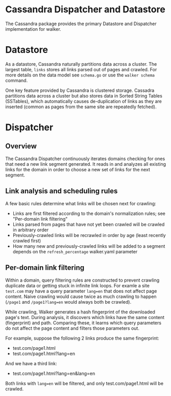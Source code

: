 Cassandra Dispatcher and Datastore
==================================

The Cassandra package provides the primary Datastore and Dispatcher
implementation for walker.

# Datastore

As a datastore, Cassandra naturally partitions data across a cluster. The
largest table, `links` stores all links parsed out of pages and crawled. For
more details on the data model see `schema.go` or use the `walker schema`
command.

One key feature provided by Cassandra is clustered storage. Cassadra partitions
data across a cluster but also stores data in Sorted String Tables (SSTables),
which automatically causes de-duplication of links as they are inserted (common
as pages from the same site are repeatedly fetched).

# Dispatcher

## Overview

The Cassandra Dispatcher continuously iterates domains checking for ones that
need a new link segment generated. It reads in and analyzes all existing links
for the domain in order to choose a new set of links for the next segment.

## Link analysis and scheduling rules

A few basic rules determine what links will be chosen next for crawling:

- Links are first filtered according to the domain's normalization rules; see
  "Per-domain link filtering"
- Links parsed from pages that have not yet been crawled will be crawled in
  arbitrary order
- Previously-crawled links will be recrawled in order by age (least recently
  crawled first)
- How many new and previously-crawled links will be added to a segment depends
  on the `refresh_percentage` walker.yaml parameter

## Per-domain link filtering

Within a domain, query filtering rules are constructed to prevent crawling
duplicate data or getting stuck in infinite link loops. For examle a site
`test.com` may have a query parameter `lang=en` that does not affect page
content. Naive crawling would cause twice as much crawling to happen (`/page1`
and `/page1?lang=en` would always both be crawled).

While crawling, Walker generates a hash fingerprint of the downloaded page's
text. During analysis, it discovers which links have the same content
(fingerprint) and path. Comparing these, it learns which query parameters do
not affect the page content and filters those parameters out.

For example, suppose the following 2 links produce the same fingerprint:
- test.com/page1.html
- test.com/page1.html?lang=en

And we have a third link:
- test.com/page1.html?lang=en&lang=en

Both links with `lang=en` will be filtered, and only test.com/page1.html will
be crawled.
